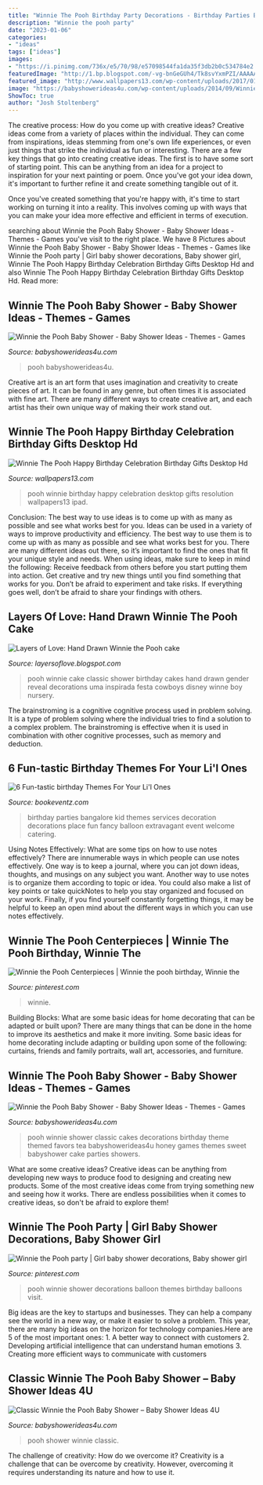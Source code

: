 ```yaml
---
title: "Winnie The Pooh Birthday Party Decorations - Birthday Parties Bangalore Kid Themes Services Decoration Decorations Place Fun Fancy Balloon Extravagant Event Welcome Catering"
description: "Winnie the pooh party"
date: "2023-01-06"
categories:
- "ideas"
tags: ["ideas"]
images:
- "https://i.pinimg.com/736x/e5/70/98/e57098544fa1da35f3db2b0c534784e2.jpg"
featuredImage: "http://1.bp.blogspot.com/-vg-bnGeGUh4/Tk8svYxmPZI/AAAAAAAACUc/R9CyIRPetdw/s1600/005.JPG"
featured_image: "http://www.wallpapers13.com/wp-content/uploads/2017/01/Winnie-the-Pooh-Happy-Birthday-celebration-birthday-gifts-Desktop-HD-Wallpaper-2880x1800.jpg"
image: "https://babyshowerideas4u.com/wp-content/uploads/2014/09/Winnie-the-Pooh-Baby-Shower-13-366x550.jpg"
ShowToc: true
author: "Josh Stoltenberg"
---
```



The creative process: How do you come up with creative ideas?
Creative ideas come from a variety of places within the individual. They can come from inspirations, ideas stemming from one's own life experiences, or even just things that strike the individual as fun or interesting. 
There are a few key things that go into creating creative ideas. The first is to have some sort of starting point. This can be anything from an idea for a project to inspiration for your next painting or poem. Once you've got your idea down, it's important to further refine it and create something tangible out of it. 

Once you've created something that you're happy with, it's time to start working on turning it into a reality. This involves coming up with ways that you can make your idea more effective and efficient in terms of execution.

	

		
searching about Winnie the Pooh Baby Shower - Baby Shower Ideas - Themes - Games you've visit to the right place. We have 8 Pictures about Winnie the Pooh Baby Shower - Baby Shower Ideas - Themes - Games like Winnie the Pooh party | Girl baby shower decorations, Baby shower girl, Winnie The Pooh Happy Birthday Celebration Birthday Gifts Desktop Hd and also Winnie The Pooh Happy Birthday Celebration Birthday Gifts Desktop Hd. Read more:
		
    
## Winnie The Pooh Baby Shower - Baby Shower Ideas - Themes - Games

<img loading=lazy src="http://www.babyshowerideas4u.com/wp-content/uploads/2014/09/Winnie-the-Pooh-Baby-Shower-25.jpg" onerror="this.onerror=null;this.src='https://tse4.mm.bing.net/th?id=OIP.CxaXoIetyZP9tbBZ6aJ7_AHaLH&amp;pid=15.1';" alt="Winnie the Pooh Baby Shower - Baby Shower Ideas - Themes - Games">

_Source: babyshowerideas4u.com_

>pooh babyshowerideas4u. 

	

Creative art is an art form that uses imagination and creativity to create pieces of art. It can be found in any genre, but often times it is associated with fine art. There are many different ways to create creative art, and each artist has their own unique way of making their work stand out.

    
## Winnie The Pooh Happy Birthday Celebration Birthday Gifts Desktop Hd

<img loading=lazy src="http://www.wallpapers13.com/wp-content/uploads/2017/01/Winnie-the-Pooh-Happy-Birthday-celebration-birthday-gifts-Desktop-HD-Wallpaper-2880x1800.jpg" onerror="this.onerror=null;this.src='https://tse2.mm.bing.net/th?id=OIP.fvEkQ65H-NiGjeqiqKUIfgHaEo&amp;pid=15.1';" alt="Winnie The Pooh Happy Birthday Celebration Birthday Gifts Desktop Hd">

_Source: wallpapers13.com_

>pooh winnie birthday happy celebration desktop gifts resolution wallpapers13 ipad. 

	

Conclusion: The best way to use ideas is to come up with as many as possible and see what works best for you.
Ideas can be used in a variety of ways to improve productivity and efficiency. The best way to use them is to come up with as many as possible and see what works best for you. There are many different ideas out there, so it’s important to find the ones that fit your unique style and needs. When using ideas, make sure to keep in mind the following: Receive feedback from others before you start putting them into action. Get creative and try new things until you find something that works for you. Don’t be afraid to experiment and take risks. If everything goes well, don’t be afraid to share your findings with others.

    
## Layers Of Love: Hand Drawn Winnie The Pooh Cake

<img loading=lazy src="http://1.bp.blogspot.com/-vg-bnGeGUh4/Tk8svYxmPZI/AAAAAAAACUc/R9CyIRPetdw/s1600/005.JPG" onerror="this.onerror=null;this.src='https://tse4.mm.bing.net/th?id=OIP.24joMeWjobkK5_mKRny2fAHaLG&amp;pid=15.1';" alt="Layers of Love: Hand Drawn Winnie the Pooh cake">

_Source: layersoflove.blogspot.com_

>pooh winnie cake classic shower birthday cakes hand drawn gender reveal decorations uma inspirada festa cowboys disney winne boy nursery. 

	

The brainstroming is a cognitive cognitive process used in problem solving. It is a type of problem solving where the individual tries to find a solution to a complex problem. The brainstroming is effective when it is used in combination with other cognitive processes, such as memory and deduction.

    
## 6 Fun-tastic Birthday Themes For Your Li&#039;l Ones

<img loading=lazy src="https://www.bookeventz.com/blog/wp-content/uploads/2016/02/Kids-birthday-party.jpg" onerror="this.onerror=null;this.src='https://tse2.mm.bing.net/th?id=OIP.RcWb5dbUOTWeQix9gUg8GgHaEV&amp;pid=15.1';" alt="6 Fun-tastic birthday Themes For Your Li&#039;l Ones">

_Source: bookeventz.com_

>birthday parties bangalore kid themes services decoration decorations place fun fancy balloon extravagant event welcome catering. 

	

Using Notes Effectively: What are some tips on how to use notes effectively?
There are innumerable ways in which people can use notes effectively. One way is to keep a journal, where you can jot down ideas, thoughts, and musings on any subject you want. Another way to use notes is to organize them according to topic or idea. You could also make a list of key points or take quickNotes to help you stay organized and focused on your work. Finally, if you find yourself constantly forgetting things, it may be helpful to keep an open mind about the different ways in which you can use notes effectively.

    
## Winnie The Pooh Centerpieces | Winnie The Pooh Birthday, Winnie The

<img loading=lazy src="https://i.pinimg.com/originals/f7/aa/70/f7aa709b448c3ead101d8c8fe7649a05.jpg" onerror="this.onerror=null;this.src='https://tse1.mm.bing.net/th?id=OIP.pvVOfB8l66jnmYgSbaKluwHaLG&amp;pid=15.1';" alt="Winnie the Pooh Centerpieces | Winnie the pooh birthday, Winnie the">

_Source: pinterest.com_

>winnie. 

	

Building Blocks: What are some basic ideas for home decorating that can be adapted or built upon?
There are many things that can be done in the home to improve its aesthetics and make it more inviting. Some basic ideas for home decorating include adapting or building upon some of the following: curtains, friends and family portraits, wall art, accessories, and furniture.

    
## Winnie The Pooh Baby Shower - Baby Shower Ideas - Themes - Games

<img loading=lazy src="http://www.babyshowerideas4u.com/wp-content/uploads/2014/09/Winnie-the-Pooh-Baby-Shower.jpg" onerror="this.onerror=null;this.src='https://tse1.mm.bing.net/th?id=OIP.dcZh02UvW_8aRfYnJsCgwgHaLH&amp;pid=15.1';" alt="Winnie the Pooh Baby Shower - Baby Shower Ideas - Themes - Games">

_Source: babyshowerideas4u.com_

>pooh winnie shower classic cakes decorations birthday theme themed favors tea babyshowerideas4u honey games themes sweet babyshower cake parties showers. 

	

What are some creative ideas?
Creative ideas can be anything from developing new ways to produce food to designing and creating new products. Some of the most creative ideas come from trying something new and seeing how it works. There are endless possibilities when it comes to creative ideas, so don't be afraid to explore them!

    
## Winnie The Pooh Party | Girl Baby Shower Decorations, Baby Shower Girl

<img loading=lazy src="https://i.pinimg.com/736x/e5/70/98/e57098544fa1da35f3db2b0c534784e2.jpg" onerror="this.onerror=null;this.src='https://tse2.mm.bing.net/th?id=OIP.iVFT2kMcge02T8cVvGEb7wHaJ3&amp;pid=15.1';" alt="Winnie the Pooh party | Girl baby shower decorations, Baby shower girl">

_Source: pinterest.com_

>pooh winnie shower decorations balloon themes birthday balloons visit. 

	

Big ideas are the key to startups and businesses. They can help a company see the world in a new way, or make it easier to solve a problem. This year, there are many big ideas on the horizon for technology companies.Here are 5 of the most important ones: 1. A better way to connect with customers 2. Developing artificial intelligence that can understand human emotions 3. Creating more efficient ways to communicate with customers 
    
## Classic Winnie The Pooh Baby Shower – Baby Shower Ideas 4U

<img loading=lazy src="https://babyshowerideas4u.com/wp-content/uploads/2014/09/Winnie-the-Pooh-Baby-Shower-13-366x550.jpg" onerror="this.onerror=null;this.src='https://tse1.mm.bing.net/th?id=OIP.EihzKTcBn7y2-O6rpwdVKwAAAA&amp;pid=15.1';" alt="Classic Winnie the Pooh Baby Shower – Baby Shower Ideas 4U">

_Source: babyshowerideas4u.com_

>pooh shower winnie classic. 

	

The challenge of creativity: How do we overcome it?
Creativity is a challenge that can be overcome by creativity. However, overcoming it requires understanding its nature and how to use it.


